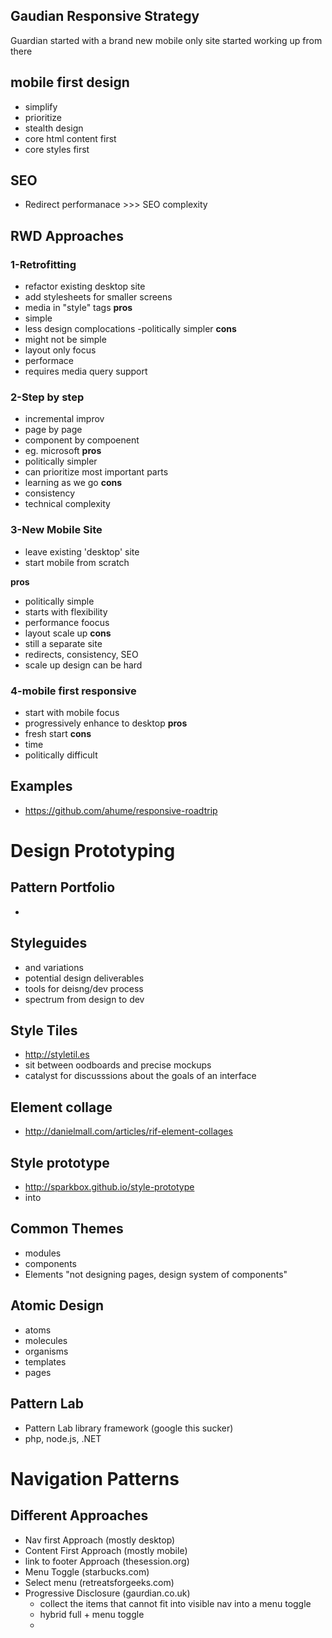 ## Gaudian Responsive Strategy
Guardian started with a brand new mobile only site
started working up from there


## mobile first design
- simplify
- prioritize
- stealth design
- core html content first
- core styles first

## SEO
- Redirect performanace >>> SEO complexity

## RWD Approaches 

### 1-Retrofitting
- refactor existing desktop site
- add stylesheets for smaller screens
- media in "style" tags
**pros**
- simple
- less design complocations
-politically simpler
**cons**
- might not be simple
- layout only focus
- performace
- requires media query support

### 2-Step by step
- incremental improv
- page by page
- component by compoenent
- eg. microsoft
**pros**
- politically simpler
- can prioritize most important parts
- learning as we go
**cons**
- consistency
- technical complexity

### 3-New Mobile Site
- leave existing 'desktop' site
- start mobile from scratch

**pros**
- politically simple
- starts with flexibility
- performance foocus
- layout scale up
**cons**
- still a separate site
- redirects, consistency, SEO
- scale up design can be hard

### 4-mobile first responsive
- start with mobile focus
- progressively enhance to desktop
**pros**
- fresh start
**cons**
- time
- politically difficult

## Examples
- https://github.com/ahume/responsive-roadtrip

# Design Prototyping

## Pattern Portfolio
- 

## Styleguides
- and variations
- potential design deliverables
- tools for deisng/dev process
- spectrum from design to dev

## Style Tiles
- http://styletil.es
- sit between oodboards and precise mockups
- catalyst for discusssions about the goals of an interface

## Element collage
- http://danielmall.com/articles/rif-element-collages

## Style prototype
- http://sparkbox.github.io/style-prototype
- into

## Common Themes
- modules
- components
- Elements
"not designing pages, design system of components"

## Atomic Design
- atoms
- molecules
- organisms
- templates
- pages

## Pattern Lab 
- Pattern Lab library framework (google this sucker)
- php, node.js, .NET

# Navigation Patterns

## Different Approaches
- Nav first Approach (mostly desktop)
- Content First Approach (mostly mobile)
- link to footer Approach (thesession.org)
- Menu Toggle (starbucks.com)
- Select menu (retreatsforgeeks.com)
- Progressive Disclosure (gaurdian.co.uk)
  - collect the items that cannot fit into visible nav into a menu toggle
  - hybrid full + menu toggle
  - 
